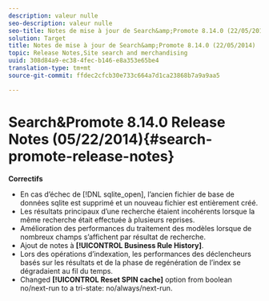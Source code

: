 ```yaml
---
description: valeur nulle
seo-description: valeur nulle
seo-title: Notes de mise à jour de Search&amp;Promote 8.14.0 (22/05/2014)
solution: Target
title: Notes de mise à jour de Search&amp;Promote 8.14.0 (22/05/2014)
topic: Release Notes,Site search and merchandising
uuid: 308d84a9-ec38-4fec-b146-e8a353e65be4
translation-type: tm+mt
source-git-commit: ffdec2cfcb30e733c664a7d1ca23868b7a9a9aa5

---
```



# Search&amp;Promote 8.14.0 Release Notes (05/22/2014){#search-promote-release-notes}

**Correctifs**

* En cas d’échec de [!DNL sqlite_open], l’ancien fichier de base de données sqlite est supprimé et un nouveau fichier est entièrement créé.
* Les résultats principaux d’une recherche étaient incohérents lorsque la même recherche était effectuée à plusieurs reprises.
* Amélioration des performances du traitement des modèles lorsque de nombreux champs s’affichent par résultat de recherche.
* Ajout de notes à **[!UICONTROL Business Rule History]**.
* Lors des opérations d’indexation, les performances des déclencheurs basés sur les résultats et de la phase de regénération de l’index se dégradaient au fil du temps.
* Changed **[!UICONTROL Reset SPIN cache]** option from boolean no/next-run to a tri-state: no/always/next-run.


